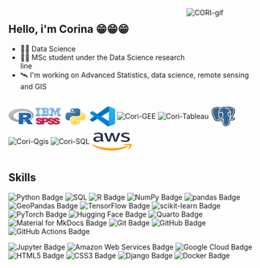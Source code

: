 <div>
  <img align="right" alt="CORI-gif" height="120" width="150" src="https://media.tenor.com/drzSGxNJG3sAAAAi/cbse-tayari.gif">
</div>

## Hello, i'm Corina 😁😁😁

- 👩‍💻 Data Science
- 👩‍🎓 MSc student under the Data Science research line
- 🛰 I'm working on Advanced Statistics, data science, remote sensing and GIS 


<div style="display: inline_block"><br>
  <img align="center" alt="Cori-R" height="40" width="50" src="https://raw.githubusercontent.com/devicons/devicon/master/icons/r/r-original.svg">
  <img align="center" alt="Cori-SPSS" height="40" width="50" src="https://github.com/devicons/devicon/blob/master/icons/spss/spss-original.svg">
  <img align="center" alt="Cori-Python" height="40" width="50" src="https://raw.githubusercontent.com/devicons/devicon/master/icons/python/python-original.svg">
  <img align="center" alt="Cori-VScode" height="40" width="50" src="https://github.com/devicons/devicon/blob/master/icons/vscode/vscode-original.svg">
  <img align="center" alt="Cori-GEE" height="50" width="110" src="https://www.linuxadictos.com/wp-content/uploads/GoogleEarthEngine-1024x491.jpg.webp">
  <img align="center" alt="Cori-Tableau" height="60" width="90" src="https://assets.blogs.bsu.edu/wp-content/uploads/sites/38/2023/02/24133338/Tableau-Logo-1024x576.png">
  <img align="center" alt="Cori-Postgre" height="40" width="50" src="https://raw.githubusercontent.com/devicons/devicon/master/icons/postgresql/postgresql-original.svg">
  <img align="center" alt="Cori-Qgis" height="40" width="50" src="https://upload.wikimedia.org/wikipedia/commons/9/91/QGIS_logo_new.svg">
  <img align="center" alt="Cori-SQL" height="40" width="50" src="https://www.svgrepo.com/show/331760/sql-database-generic.svg">
  <img align="center" alt="Cori-AWS" height="60" width="80" src="https://github.com/devicons/devicon/blob/master/icons/amazonwebservices/amazonwebservices-original-wordmark.svg">
</div>

## Skills
![Python Badge](https://img.shields.io/badge/Python-3776AB?logo=python&logoColor=fff&style=for-the-badge)
![SQL](https://img.shields.io/badge/Microsoft_SQL_Server-CC2927)
![R Badge](https://img.shields.io/badge/R-276DC3?logo=r&logoColor=fff&style=for-the-badge)
![NumPy Badge](https://img.shields.io/badge/NumPy-013243?logo=numpy&logoColor=fff&style=for-the-badge)
![pandas Badge](https://img.shields.io/badge/pandas-150458?logo=pandas&logoColor=fff&style=for-the-badge)
![GeoPandas Badge](https://img.shields.io/badge/GeoPandas-139C5A?logo=geopandas&logoColor=fff&style=for-the-badge)
![TensorFlow Badge](https://img.shields.io/badge/TensorFlow-FF6F00?logo=tensorflow&logoColor=fff&style=flat-square)
![scikit-learn Badge](https://img.shields.io/badge/scikit--learn-F7931E?logo=scikitlearn&logoColor=fff&style=for-the-badge)
![PyTorch Badge](https://img.shields.io/badge/PyTorch-EE4C2C?logo=pytorch&logoColor=fff&style=for-the-badge)
![Hugging Face Badge](https://img.shields.io/badge/Hugging%20Face-FFD21E?logo=huggingface&logoColor=000&style=for-the-badge)
![Quarto Badge](https://img.shields.io/badge/Quarto-39729E?logo=quarto&logoColor=fff&style=for-the-badge)
![Material for MkDocs Badge](https://img.shields.io/badge/Material%20for%20MkDocs-526CFE?logo=materialformkdocs&logoColor=fff&style=for-the-badge)
![Git Badge](https://img.shields.io/badge/Git-F05032?logo=git&logoColor=fff&style=for-the-badge)
![GitHub Badge](https://img.shields.io/badge/GitHub-181717?logo=github&logoColor=fff&style=for-the-badge)
![GitHub Actions Badge](https://img.shields.io/badge/GitHub%20Actions-2088FF?logo=githubactions&logoColor=fff&style=for-the-badge)

![Jupyter Badge](https://img.shields.io/badge/Jupyter-F37626?logo=jupyter&logoColor=fff&style=for-the-badge)
![Amazon Web Services Badge](https://img.shields.io/badge/Amazon%20Web%20Services-232F3E?logo=amazonwebservices&logoColor=fff&style=for-the-badge)
![Google Cloud Badge](https://img.shields.io/badge/Google%20Cloud-4285F4?logo=googlecloud&logoColor=fff&style=for-the-badge)
![HTML5 Badge](https://img.shields.io/badge/HTML5-E34F26?logo=html5&logoColor=fff&style=for-the-badge)
![CSS3 Badge](https://img.shields.io/badge/CSS3-1572B6?logo=css3&logoColor=fff&style=for-the-badge)
![Django Badge](https://img.shields.io/badge/Django-092E20?logo=django&logoColor=fff&style=for-the-badge)
![Docker Badge](https://img.shields.io/badge/Docker-2496ED?logo=docker&logoColor=fff&style=for-the-badge)

